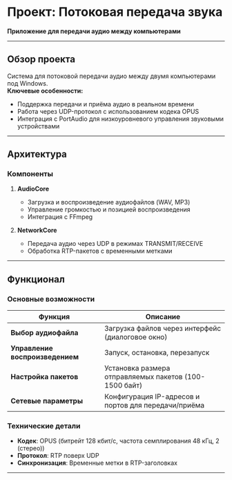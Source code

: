 # Проект: Потоковая передача звука  
**Приложение для передачи аудио между компьютерами**

---

## **Обзор проекта**
Система для потоковой передачи аудио между двумя компьютерами под Windows.  
**Ключевые особенности:**  
- Поддержка передачи и приёма аудио в реальном времени  
- Работа через UDP-протокол с использованием кодека OPUS  
- Интеграция с PortAudio для низкоуровневого управления звуковыми устройствами  

---

## **Архитектура**
### **Компоненты**
1. **AudioCore**  
   - Загрузка и воспроизведение аудиофайлов (WAV, MP3)  
   - Управление громкостью и позицией воспроизведения  
   - Интеграция с FFmpeg

2. **NetworkCore**  
   - Передача аудио через UDP в режимах TRANSMIT/RECEIVE  
   - Обработка RTP-пакетов с временными метками

---

## **Функционал**
### **Основные возможности**
| **Функция**               | **Описание**                                                                 |
|---------------------------|-----------------------------------------------------------------------------|
| **Выбор аудиофайла**      | Загрузка файлов через интерфейс (диалоговое окно)        |
| **Управление воспроизведением** | Запуск, остановка, перезапуск                    |
| **Настройка пакетов**      | Установка размера отправляемых пакетов (100-1500 байт)                    |
| **Сетевые параметры**     | Конфигурация IP-адресов и портов для передачи/приёма                     |

### **Технические детали**
- **Кодек**: OPUS (битрейт 128 кбит/с, частота семплирования 48 кГц, 2 (стерео))  
- **Протокол**: RTP поверх UDP  
- **Синхронизация**: Временные метки в RTP-заголовках  

---
